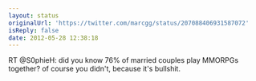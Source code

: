 ```yaml
---
layout: status
originalUrl: 'https://twitter.com/marcgg/status/207088406931587072'
isReply: false
date: 2012-05-28 12:38:18
---
```


RT @S0phieH: did you know 76% of married couples play MMORPGs together? of course you didn't, because it's bullshit.

